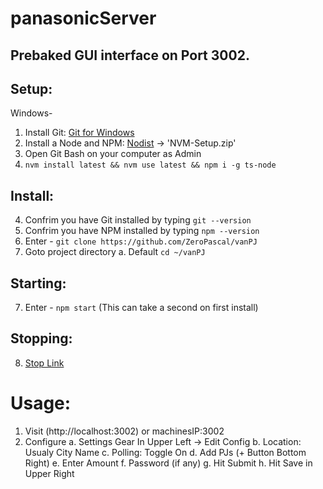 # panasonicServer

## Prebaked GUI interface on Port 3002.

## Setup:
Windows-
1. Install Git: [Git for Windows](https://github.com/git-for-windows/git/releases/download/v2.33.0.windows.2/Git-2.33.0.2-64-bit.exe)
2. Install a Node and NPM: [Nodist](https://github.com/coreybutler/nvm-windows/releases) -> 'NVM-Setup.zip'
3. Open Git Bash on your computer as Admin
4. `nvm install latest && nvm use latest && npm i -g ts-node`

## Install:
4. Confrim you have Git installed by typing `git --version` 
5. Confrim you have NPM installed by typing `npm --version`
6. Enter - `git clone https://github.com/ZeroPascal/vanPJ`
7. Goto project directory 
  a. Default `cd ~/vanPJ`

## Starting:
7. Enter - `npm start` (This can take a second on first install)

## Stopping:
8. [Stop Link](http://localhost:3002/stop) 


# Usage:
1. Visit (http://localhost:3002) or machinesIP:3002
2. Configure
  a. Settings Gear In Upper Left -> Edit Config
  b. Location: Usualy City Name
  c. Polling: Toggle On
  d. Add PJs (+ Button Bottom Right)
  e. Enter Amount
  f. Password (if any)
  g. Hit Submit
  h. Hit Save in Upper Right


